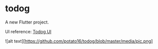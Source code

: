 # todog

A new Flutter project.

UI reference: [Todog UI](https://dribbble.com/shots/7374985-To-Dog-List-App/attachments/262372?mode=media)


![alt text][https://github.com/potato16/todog/blob/master/media/pic.png]



